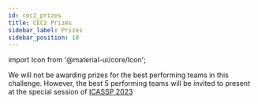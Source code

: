 ```yaml
---
id: cec2_prizes
title: CEC2 Prizes
sidebar_label: Prizes
sidebar_position: 10
---
```


import Icon from '@material-ui/core/Icon';

We will not be awarding prizes for the best performing teams in this challenge. However, the best 5 performing teams will be invited to present at the special session of [ICASSP 2023](https://2023.ieeeicassp.org/)

